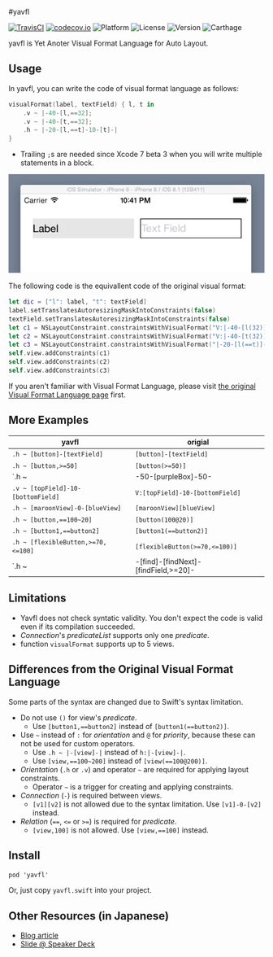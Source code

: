 #yavfl

[![TravisCI](http://img.shields.io/travis/safx/yavfl.svg?style=flat)](https://travis-ci.org/safx/yavfl)
[![codecov.io](http://codecov.io/github/safx/yavfl/coverage.svg?branch=master)](http://codecov.io/github/safx/yavfl?branch=master)
![Platform](https://img.shields.io/cocoapods/p/yavfl.svg?style=flat)
![License](https://img.shields.io/cocoapods/l/yavfl.svg?style=flat)
![Version](https://img.shields.io/cocoapods/v/yavfl.svg?style=flat)
![Carthage](https://img.shields.io/badge/Carthage-compatible-4BC51D.svg?style=flat)

yavfl is Yet Anoter Visual Format Language for Auto Layout.

## Usage

In yavfl, you can write the code of visual format language as follows:

```swift
visualFormat(label, textField) { l, t in
    .v ~ |-40-[l,==32];
    .v ~ |-40-[t,==32];
    .h ~ |-20-[l,==t]-10-[t]-|
}
```

* Trailing `;`s are needed since Xcode 7 beta 3 when you will write multiple statements in a block.

![](./images/layout_sample.png)

The following code is the equivallent code of the original visual format:

```swift
let dic = ["l": label, "t": textField]
label.setTranslatesAutoresizingMaskIntoConstraints(false)
textField.setTranslatesAutoresizingMaskIntoConstraints(false)
let c1 = NSLayoutConstraint.constraintsWithVisualFormat("V:|-40-[l(32)]", options: nil, metrics: nil, views: dic)
let c2 = NSLayoutConstraint.constraintsWithVisualFormat("V:|-40-[t(32)]", options: nil, metrics: nil, views: dic)
let c3 = NSLayoutConstraint.constraintsWithVisualFormat("|-20-[l(==t)]-10-[t]-|", options: nil, metrics: nil, views: dic)
self.view.addConstraints(c1)
self.view.addConstraints(c2)
self.view.addConstraints(c3)
```

If you aren't familiar with Visual Format Language, please visit [the original Visual Format Language page](https://developer.apple.com/library/ios/documentation/UserExperience/Conceptual/AutolayoutPG/VisualFormatLanguage/VisualFormatLanguage.html) first.

## More Examples

| yavfl                                         | origial                                   |
|-----------------------------------------------|-------------------------------------------|
| `.h ~ [button]-[textField]`                   | `[button]-[textField]`                    |
| `.h ~ [button,>=50]`                          | `[button(>=50)]`                          |
| `.h ~ |-50-[purpleBox]-50-|`                  | `|-50-[purpleBox]-50-|`                   |
| `.v ~ [topField]-10-[bottomField]`            | `V:[topField]-10-[bottomField]`           |
| `.h ~ [maroonView]-0-[blueView]`              | `[maroonView][blueView]`                  |
| `.h ~ [button,==100~20]`                      | `[button(100@20)]`                        |
| `.h ~ [button1,==button2]`                    | `[button1(==button2)]`                    |
| `.h ~ [flexibleButton,>=70,<=100]`            | `[flexibleButton(>=70,<=100)]`            |
| `.h ~ |-[find]-[findNext]-[findField,>=20]-|` | `|-[find]-[findNext]-[findField(>=20)]-|` |


## Limitations

* Yavfl does not check syntatic validity. You don't expect the code is valid even if its compilation succeeded.
* *Connection*'s *predicateList* supports only one *predicate*.
* function `visualFormat` supports up to 5 views.

## Differences from the Original Visual Format Language

Some parts of the syntax are changed due to Swift's syntax limitation.

* Do not use `()` for view's *predicate*.
    * Use `[button1,==button2]` instead of `[button1(==button2)]`.
* Use `~` instead of `:` for *orientation* and `@` for *priority*, because these can not be used for custom operators.
    * Use `.h ~ |-[view]-|` instead of `h:|-[view]-|`.
    * Use `[view,==100~200]` instead of `[view(==100@200)]`.
* *Orientation* (`.h` or `.v`) and operator `~` are required for applying layout constraints.
    * Operator `~` is a trigger for creating and applying constraints.
* *Connection* (`-`) is required between views.
    * `[v1][v2]` is not allowed due to the syntax limitation. Use `[v1]-0-[v2]` instead.
* *Relation* (`==`, `<=` or `>=`) is required for *predicate*.
    * `[view,100]` is not allowed. Use `[view,==100]` instead.


## Install

    pod 'yavfl'

Or, just copy `yavfl.swift` into your project.

## Other Resources (in Japanese)

* [Blog article](http://safx-dev.blogspot.jp/2014/12/auto-layoutvisual-format-languageswift.html)
* [Slide @ Speaker Deck](https://speakerdeck.com/matuyuji/visual-format-languageka-jian-dan-nishu-keruswiftraihurari-yavfl)
